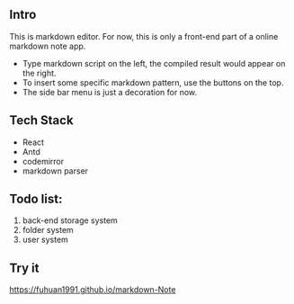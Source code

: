 
## Intro
This is markdown editor. For now, this is only a front-end part of a online markdown note app.
- Type markdown script on the left, the compiled result would appear on the right.
- To insert some specific markdown pattern, use the buttons on the top.
- The side bar menu is just a decoration for now.


## Tech Stack
- React
- Antd
- codemirror
- markdown parser


## Todo list:
1. back-end storage system
2. folder system
3. user system

## Try it
https://fuhuan1991.github.io/markdown-Note
